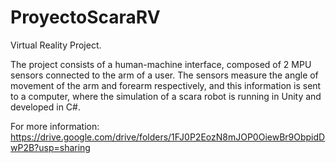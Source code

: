 # ProyectoScaraRV

Virtual Reality Project.

The project consists of a human-machine interface, composed of 2 MPU sensors connected to the arm of a user. The sensors measure the angle of movement of the arm and forearm respectively, and this information is sent to a computer, where the simulation of a scara robot is running in Unity and developed in C#.

For more information: https://drive.google.com/drive/folders/1FJ0P2EozN8mJOP0OiewBr9ObpidDwP2B?usp=sharing 
